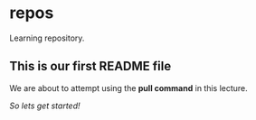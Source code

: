 # repos
Learning repository.

## This is our first README file ##

We are about to attempt using the **pull command** in this lecture.

*So lets get started!*
